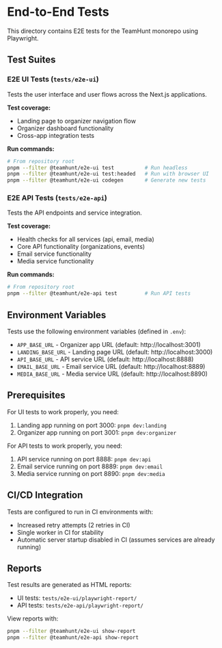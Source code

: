 # End-to-End Tests

This directory contains E2E tests for the TeamHunt monorepo using Playwright.

## Test Suites

### E2E UI Tests (`tests/e2e-ui`)
Tests the user interface and user flows across the Next.js applications.

**Test coverage:**
- Landing page to organizer navigation flow
- Organizer dashboard functionality  
- Cross-app integration tests

**Run commands:**
```bash
# From repository root
pnpm --filter @teamhunt/e2e-ui test          # Run headless
pnpm --filter @teamhunt/e2e-ui test:headed   # Run with browser UI
pnpm --filter @teamhunt/e2e-ui codegen       # Generate new tests
```

### E2E API Tests (`tests/e2e-api`)
Tests the API endpoints and service integration.

**Test coverage:**
- Health checks for all services (api, email, media)
- Core API functionality (organizations, events)
- Email service functionality
- Media service functionality

**Run commands:**
```bash
# From repository root  
pnpm --filter @teamhunt/e2e-api test         # Run API tests
```

## Environment Variables

Tests use the following environment variables (defined in `.env`):

- `APP_BASE_URL` - Organizer app URL (default: http://localhost:3001)
- `LANDING_BASE_URL` - Landing page URL (default: http://localhost:3000)  
- `API_BASE_URL` - API service URL (default: http://localhost:8888)
- `EMAIL_BASE_URL` - Email service URL (default: http://localhost:8889)
- `MEDIA_BASE_URL` - Media service URL (default: http://localhost:8890)

## Prerequisites

For UI tests to work properly, you need:
1. Landing app running on port 3000: `pnpm dev:landing`
2. Organizer app running on port 3001: `pnpm dev:organizer`

For API tests to work properly, you need:
1. API service running on port 8888: `pnpm dev:api`
2. Email service running on port 8889: `pnpm dev:email`  
3. Media service running on port 8890: `pnpm dev:media`

## CI/CD Integration

Tests are configured to run in CI environments with:
- Increased retry attempts (2 retries in CI)
- Single worker in CI for stability
- Automatic server startup disabled in CI (assumes services are already running)

## Reports

Test results are generated as HTML reports:
- UI tests: `tests/e2e-ui/playwright-report/`
- API tests: `tests/e2e-api/playwright-report/`

View reports with:
```bash
pnpm --filter @teamhunt/e2e-ui show-report
pnpm --filter @teamhunt/e2e-api show-report
```